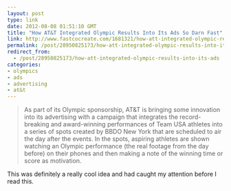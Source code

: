 ```yaml
---
layout: post
type: link
date: 2012-08-08 01:51:10 GMT
title: "How AT&T Integrated Olympic Results Into Its Ads So Darn Fast"
link: http://www.fastcocreate.com/1681321/how-att-integrated-olympic-results-into-its-ads-so-darn-fast
permalink: /post/28950825173/how-att-integrated-olympic-results-into-its-ads
redirect_from: 
  - /post/28950825173/how-att-integrated-olympic-results-into-its-ads
categories:
- olympics
- ads
- advertising
- at&t
---
```

<blockquote>As part of its Olympic sponsorship, AT&T is bringing some innovation into its advertising with a campaign that integrates the record-breaking and award-winning performances of Team USA athletes into a series of spots created by BBDO New York that are scheduled to air the day after the events. In the spots, aspiring athletes are shown watching an Olympic performance (the real footage from the day before) on their phones and then making a note of the winning time or score as motivation.</blockquote>
<p>This was definitely a really cool idea and had caught my attention before I read this.</o>